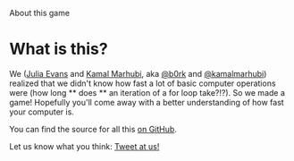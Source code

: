About this game

#  What is this?

We ([Julia Evans](http://jvns.ca/) and [Kamal Marhubi](http://kamalmarhubi.com/), aka [@b0rk](https://twitter.com/b0rk) and [@kamalmarhubi](https://twitter.com/kamalmarhubi)) realized that we didn't know how fast a lot of basic computer operations were (how long ** does ** an iteration of a for loop take?!?). So we made a game! Hopefully you'll come away with a better understanding of how fast your computer is.

You can find the source for all this [on GitHub](http://github.com/kamalmarhubi/one-second).

Let us know what you think: [Tweet at us!](https://twitter.com/intent/tweet?text=%40kamalmarhubi%20@b0rk)